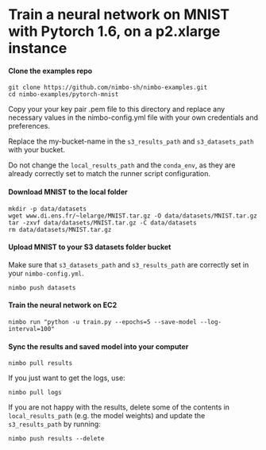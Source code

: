 # Train a neural network on MNIST with Pytorch 1.6, on a p2.xlarge instance

#### Clone the examples repo
```
git clone https://github.com/nimbo-sh/nimbo-examples.git
cd nimbo-examples/pytorch-mnist
```
Copy your your key pair .pem file to this directory and replace any necessary values in the nimbo-config.yml file with your own credentials and preferences.

Replace the my-bucket-name in the `s3_results_path` and `s3_datasets_path` with your bucket.

Do not change the `local_results_path` and the `conda_env`, as they are already correctly set to match the runner script configuration.

#### Download MNIST to the local folder
```
mkdir -p data/datasets
wget www.di.ens.fr/~lelarge/MNIST.tar.gz -O data/datasets/MNIST.tar.gz
tar -zxvf data/datasets/MNIST.tar.gz -C data/datasets
rm data/datasets/MNIST.tar.gz
```

#### Upload MNIST to your S3 datasets folder bucket
Make sure that `s3_datasets_path` and `s3_results_path` are correctly set in your `nimbo-config.yml`.
```
nimbo push datasets
```

#### Train the neural network on EC2
```
nimbo run "python -u train.py --epochs=5 --save-model --log-interval=100"
```

#### Sync the results and saved model into your computer
```
nimbo pull results
```

If you just want to get the logs, use:
```
nimbo pull logs
```

If you are not happy with the results, delete some of the contents in `local_results_path` (e.g. the model weights) and update the `s3_results_path` by running:
```
nimbo push results --delete
```

